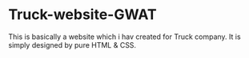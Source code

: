 # Truck-website-GWAT
This is basically a website which i hav created for Truck company. It is simply designed by pure HTML &amp; CSS.
